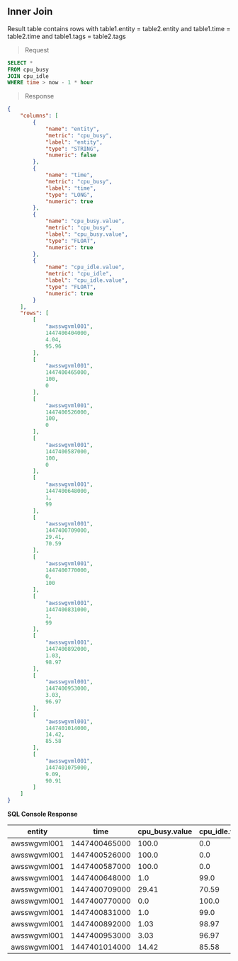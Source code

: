 ## Inner Join

Result table contains rows with table1.entity = table2.entity and table1.time = table2.time and table1.tags = table2.tags

> Request

```sql
SELECT *
FROM cpu_busy
JOIN cpu_idle
WHERE time > now - 1 * hour
```

> Response

```json
{
    "columns": [
        {
            "name": "entity",
            "metric": "cpu_busy",
            "label": "entity",
            "type": "STRING",
            "numeric": false
        },
        {
            "name": "time",
            "metric": "cpu_busy",
            "label": "time",
            "type": "LONG",
            "numeric": true
        },
        {
            "name": "cpu_busy.value",
            "metric": "cpu_busy",
            "label": "cpu_busy.value",
            "type": "FLOAT",
            "numeric": true
        },
        {
            "name": "cpu_idle.value",
            "metric": "cpu_idle",
            "label": "cpu_idle.value",
            "type": "FLOAT",
            "numeric": true
        }
    ],
    "rows": [
        [
            "awsswgvml001",
            1447400404000,
            4.04,
            95.96
        ],
        [
            "awsswgvml001",
            1447400465000,
            100,
            0
        ],
        [
            "awsswgvml001",
            1447400526000,
            100,
            0
        ],
        [
            "awsswgvml001",
            1447400587000,
            100,
            0
        ],
        [
            "awsswgvml001",
            1447400648000,
            1,
            99
        ],
        [
            "awsswgvml001",
            1447400709000,
            29.41,
            70.59
        ],
        [
            "awsswgvml001",
            1447400770000,
            0,
            100
        ],
        [
            "awsswgvml001",
            1447400831000,
            1,
            99
        ],
        [
            "awsswgvml001",
            1447400892000,
            1.03,
            98.97
        ],
        [
            "awsswgvml001",
            1447400953000,
            3.03,
            96.97
        ],
        [
            "awsswgvml001",
            1447401014000,
            14.42,
            85.58
        ],
        [
            "awsswgvml001",
            1447401075000,
            9.09,
            90.91
        ]
    ]
}
```

**SQL Console Response**

| entity       | time          | cpu_busy.value | cpu_idle.value | 
|--------------|---------------|----------------|----------------| 
| awsswgvml001 | 1447400465000 | 100.0          | 0.0            | 
| awsswgvml001 | 1447400526000 | 100.0          | 0.0            | 
| awsswgvml001 | 1447400587000 | 100.0          | 0.0            | 
| awsswgvml001 | 1447400648000 | 1.0            | 99.0           | 
| awsswgvml001 | 1447400709000 | 29.41          | 70.59          | 
| awsswgvml001 | 1447400770000 | 0.0            | 100.0          | 
| awsswgvml001 | 1447400831000 | 1.0            | 99.0           | 
| awsswgvml001 | 1447400892000 | 1.03           | 98.97          | 
| awsswgvml001 | 1447400953000 | 3.03           | 96.97          | 
| awsswgvml001 | 1447401014000 | 14.42          | 85.58          | 
